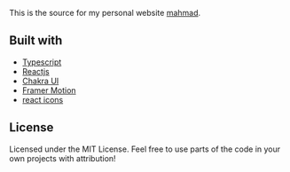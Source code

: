 This is the source for my personal website [mahmad](https://mahmad.me).

## Built with
- [Typescript](https://www.typescriptlang.org/)
- [Reactjs](https://reactjs.org/)
- [Chakra UI](https://chakra-ui.com)
- [Framer Motion](https://www.framer.com/motion/)
- [react icons](https://react-icons.github.io/react-icons/)

## License

Licensed under the MIT License. Feel free to use parts of the code in your own projects with attribution!
